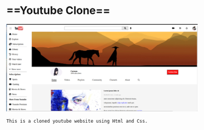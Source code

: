 # ==Youtube Clone== 
![youtube clone](./img/README.png)
```bash
This is a cloned youtube website using Html and Css.
```